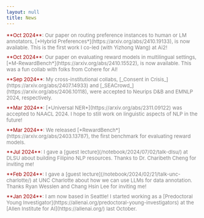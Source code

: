 ```yaml
---
layout: null
title: News
---
```


<div class="news-item">
<p><span class="date">**Oct 2024**</span>: Our paper on routing preference instances to human or LM annotators, [*Hybrid Preferences*](https://arxiv.org/abs/2410.19133), is now available. This is the first work I co-led (with Yizhong Wang) at Ai2!</p>
</div>

<div class="news-item">
<p><span class="date">**Oct 2024**</span>: Our paper on evaluating reward models in multilingual settings, [*M-RewardBench*](https://arxiv.org/abs/2410.15522), is now available. This was a fun collab with folks from Cohere for AI!</p>
</div>

<div class="news-item">
<p><span class="date">**Sep 2024**</span>: My cross-institutional collabs, [_Consent in Crisis_](https://arxiv.org/abs/2407.14933) and [_SEACrowd_](https://arxiv.org/abs/2406.10118), were accepted to Neurips D&B and EMNLP 2024, respectively.</p>
</div>

<div class="news-item">
<p><span class="date">**Mar 2024**</span>: [*Universal NER*](https://arxiv.org/abs/2311.09122) was accepted to NAACL 2024. I hope to still work on linguistic aspects of NLP in the future!</p>
</div>

<div class="news-item">
<p><span class="date">**Mar 2024**</span>: We released [*RewardBench*](https://arxiv.org/abs/2403.13787), the first benchmark for evaluating reward models.</p>
</div>

<div class="news-item">
<p><span class="date">**Jul 2024**</span>: I gave a [guest lecture](/notebook/2024/07/02/talk-dlsu/) at DLSU about building Filipino NLP resources. Thanks to Dr. Charibeth Cheng for inviting me!</p>
</div>

<div class="news-item">
<p><span class="date">**Feb 2024**</span>: I gave a [guest lecture](/notebook/2024/02/21/talk-unc-charlotte/) at UNC Charlotte about how we can use LLMs for data annotation. Thanks Ryan Wesslen and Chang Hsin Lee for inviting me!</p>
</div>

<div class="news-item">
<p><span class="date">**Jan 2024**</span>: I am now based in Seattle! I started working as a [Predoctoral Young Investigator](https://allenai.org/predoctoral-young-investigators) at the [Allen Institute for AI](https://allenai.org/) last October.</p>
</div>

<style>
.news-item {
  margin-bottom: 0.7em;
}
.news-item p {
  font-size: 0.95em;
  margin: 0;
  color: #828282;
}
.news-item .date {
  color: #a00000;
}
.news-item a {
  color: #828282;
  text-decoration: underline;
}
</style>

